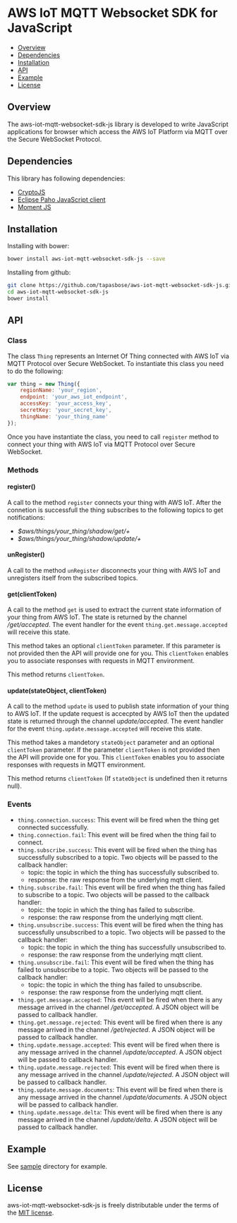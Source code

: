 # AWS IoT MQTT Websocket SDK for JavaScript

* [Overview](#overview)
* [Dependencies](#dependencies)
* [Installation](#installation)
* [API](#api)
* [Example](#example)
* [License](#license)

<a name="overview"></a>
## Overview
The aws-iot-mqtt-websocket-sdk-js library is developed to write JavaScript applications for browser which access the AWS IoT Platform via MQTT over the Secure WebSocket Protocol.

<a name="dependencies"></a>
## Dependencies
This library has following dependencies: 
 - [CryptoJS](https://github.com/jlcampana/cryptojslib)
 - [Eclipse Paho JavaScript client](https://github.com/eclipse/paho.mqtt.javascript)
 - [Moment JS](https://github.com/moment/moment)
  
<a name="installation"></a> 
## Installation
Installing with bower:

```sh
bower install aws-iot-mqtt-websocket-sdk-js --save
```

Installing from github:

```sh
git clone https://github.com/tapasbose/aws-iot-mqtt-websocket-sdk-js.git
cd aws-iot-mqtt-websocket-sdk-js
bower install 
```

<a name="api"></a> 
## API
### Class
The class `Thing` represents an Internet Of Thing connected with AWS IoT via MQTT Protocol over Secure WebSocket. To instantiate this class you need to do the following:

```js
var thing = new Thing({
	regionName: 'your_region',
	endpoint: 'your_aws_iot_endpoint',
	accessKey: 'your_access_key',
	secretKey: 'your_secret_key',
	thingName: 'your_thing_name'
});
```

Once you have instantiate the class, you need to call `register` method to connect your thing with AWS IoT via MQTT Protocol over Secure WebSocket.

### Methods
#### register()
A call to the method `register` connects your thing with AWS IoT. After the connetion is successfull the thing subscribes to the following topics to get notifications:
* _$aws/things/your_thing/shadow/get/+_
* _$aws/things/your_thing/shadow/update/+_

#### unRegister()
A call to the method `unRegister` disconnects your thing with AWS IoT and unregisters itself from the subscribed topics.

#### get(clientToken)
A call to the method `get` is used to extract the current state information of your thing from AWS IoT. The state is returned by the channel _/get/accepted_. The event handler for the event `thing.get.message.accepted` will receive this state.

This method takes an optional `clientToken` parameter. If this parameter is not provided then the API will provide one for you. This `clientToken` enables you to associate responses with requests in MQTT environment.

This method returns `clientToken`.

#### update(stateObject, clientToken)
A call to the method `update` is used to publish state information of your thing to AWS IoT. If the update request is accecpted by AWS IoT then the updated state is returned through the channel _update/accepted_. The event handler for the event `thing.update.message.accepted` will receive this state.

This method takes a mandetory `stateObject` parameter and an optional `clientToken` parameter. If the parameter `clientToken` is not provided then the API will provide one for you. This `clientToken` enables you to associate responses with requests in MQTT environment.

This method returns `clientToken` (If `stateObject` is undefined then it returns null).

### Events
* `thing.connection.success`: This event will be fired when the thing get connected successfully.
* `thing.connection.fail`: This event will be fired when the thing fail to connect.
* `thing.subscribe.success`: This event will be fired when the thing has successfully subscribed to a topic. Two objects will be passed to the callback handler:
  * topic: the topic in which the thing has successfully subscribed to.
  * response: the raw response from the underlying mqtt client.
* `thing.subscribe.fail`: This event will be fired when the thing has failed to subscribe to a topic. Two objects will be passed to the callback handler:
  * topic: the topic in which the thing has failed to subscribe.
  * response: the raw response from the underlying mqtt client.
* `thing.unsubscribe.success`: This event will be fired when the thing has successfully unsubscribed to a topic. Two objects will be passed to the callback handler:
  * topic: the topic in which the thing has successfully unsubscribed to.
  * response: the raw response from the underlying mqtt client.
* `thing.unsubscribe.fail`: This event will be fired when the thing has failed to unsubscribe to a topic. Two objects will be passed to the callback handler:
  * topic: the topic in which the thing has failed to unsubscribe.
  * response: the raw response from the underlying mqtt client.
* `thing.get.message.accepted`: This event will be fired when there is any message arrived in the channel _/get/accepted_. A JSON object will be passed to callback handler.
* `thing.get.message.rejected`: This event will be fired when there is any message arrived in the channel _/get/rejected_. A JSON object will be passed to callback handler.
* `thing.update.message.accepted`: This event will be fired when there is any message arrived in the channel _/update/accepted_. A JSON object will be passed to callback handler.
* `thing.update.message.rejected`: This event will be fired when there is any message arrived in the channel _/update/rejected_. A JSON object will be passed to callback handler.
* `thing.update.message.documents`: This event will be fired when there is any message arrived in the channel _/update/documents_. A JSON object will be passed to callback handler.
* `thing.update.message.delta`: This event will be fired when there is any message arrived in the channel _/update/delta_. A JSON object will be passed to callback handler.

<a name="example"></a>
## Example
See [sample](https://github.com/tapasbose/aws-iot-mqtt-websocket-sdk-js/tree/master/sample) directory for example.

<a name="license"></a> 
## License
aws-iot-mqtt-websocket-sdk-js is freely distributable under the terms of the [MIT license](https://github.com/tapasbose/aws-iot-mqtt-websocket-sdk-js/blob/master/LICENSE).

